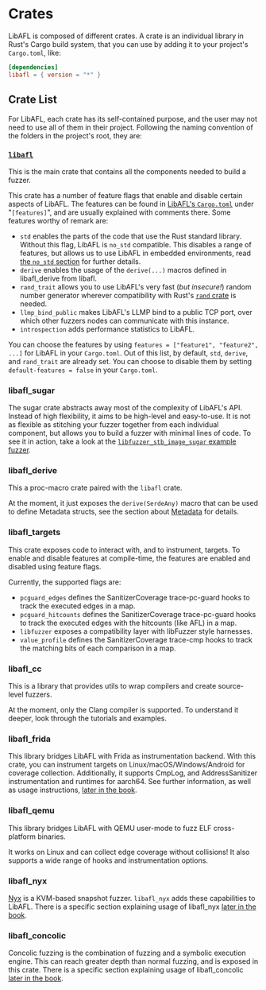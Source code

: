 # Crates

LibAFL is composed of different crates.
A crate is an individual library in Rust's Cargo build system, that you can use by adding it to your project's `Cargo.toml`, like:

```toml
[dependencies]
libafl = { version = "*" }
```

## Crate List

For LibAFL, each crate has its self-contained purpose, and the user may not need to use all of them in their project.
Following the naming convention of the folders in the project's root, they are:

### [`libafl`](https://github.com/AFLplusplus/LibAFL/tree/main/libafl)

This is the main crate that contains all the components needed to build a fuzzer.

This crate has a number of feature flags that enable and disable certain aspects of LibAFL.
The features can be found in [LibAFL's `Cargo.toml`](https://github.com/AFLplusplus/LibAFL/blob/main/libafl/Cargo.toml) under "`[features]`", and are usually explained with comments there.
Some features worthy of remark are:

- `std` enables the parts of the code that use the Rust standard library. Without this flag, LibAFL is `no_std` compatible. This disables a range of features, but allows us to use LibAFL in embedded environments, read [the `no_std` section](../advanced_features/no_std.md) for further details.
- `derive` enables the usage of the `derive(...)` macros defined in libafl_derive from libafl.
- `rand_trait` allows you to use LibAFL's very fast (*but insecure!*) random number generator wherever compatibility with Rust's [`rand` crate](https://crates.io/crates/rand) is needed.
- `llmp_bind_public` makes LibAFL's LLMP bind to a public TCP port, over which other fuzzers nodes can communicate with this instance.
- `introspection` adds performance statistics to LibAFL.

You can choose the features by using `features = ["feature1", "feature2", ...]` for LibAFL in your `Cargo.toml`.
Out of this list, by default, `std`, `derive`, and `rand_trait` are already set.
You can choose to disable them by setting `default-features = false` in your `Cargo.toml`.

### libafl_sugar

The sugar crate abstracts away most of the complexity of LibAFL's API.
Instead of high flexibility, it aims to be high-level and easy-to-use.
It is not as flexible as stitching your fuzzer together from each individual component, but allows you to build a fuzzer with minimal lines of code.
To see it in action, take a look at the [`libfuzzer_stb_image_sugar` example fuzzer](https://github.com/AFLplusplus/LibAFL/tree/main/fuzzers/libfuzzer_stb_image_sugar).

### libafl_derive

This a proc-macro crate paired with the `libafl` crate.

At the moment, it just exposes the `derive(SerdeAny)` macro that can be used to define Metadata structs, see the section about [Metadata](../design/metadata.md) for details.

### libafl_targets

This crate exposes code to interact with, and to instrument, targets.
To enable and disable features at compile-time, the features are enabled and disabled using feature flags.

Currently, the supported flags are:

- `pcguard_edges` defines the SanitizerCoverage trace-pc-guard hooks to track the executed edges in a map.
- `pcguard_hitcounts` defines the SanitizerCoverage trace-pc-guard hooks to track the executed edges with the hitcounts (like AFL) in a map.
- `libfuzzer` exposes a compatibility layer with libFuzzer style harnesses.
- `value_profile` defines the SanitizerCoverage trace-cmp hooks to track the matching bits of each comparison in a map.

### libafl_cc

This is a library that provides utils to wrap compilers and create source-level fuzzers.

At the moment, only the Clang compiler is supported.
To understand it deeper, look through the tutorials and examples.

### libafl_frida

This library bridges LibAFL with Frida as instrumentation backend.
With this crate, you can instrument targets on Linux/macOS/Windows/Android for coverage collection.
Additionally, it supports CmpLog, and AddressSanitizer instrumentation and runtimes for aarch64.
See further information, as well as usage instructions, [later in the book](../advanced_features/frida.md).

### libafl_qemu

This library bridges LibAFL with QEMU user-mode to fuzz ELF cross-platform binaries.

It works on Linux and can collect edge coverage without collisions!
It also supports a wide range of hooks and instrumentation options.

### libafl_nyx

[Nyx](https://nyx-fuzz.com/) is a KVM-based snapshot fuzzer. `libafl_nyx` adds these capabilities to LibAFL. There is a specific section explaining usage of libafl_nyx [later in the book](../advanced_features/nyx.md).

### libafl_concolic

Concolic fuzzing is the combination of fuzzing and a symbolic execution engine.
This can reach greater depth than normal fuzzing, and is exposed in this crate.
There is a specific section explaining usage of libafl_concolic [later in the book](../advanced_features/concolic.md).
